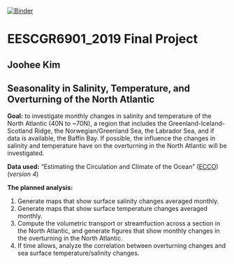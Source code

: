 [![Binder](https://mybinder.org/badge_logo.svg)](https://binder.pangeo.io/v2/gh/jk3652/rces-final-project-jkim/master)

# EESCGR6901_2019 Final Project

## Joohee Kim

## Seasonality in Salinity, Temperature, and Overturning of the North Atlantic

**Goal:** to investigate monthly changes in salinity and temperature of the North Atlantic (40N to ~70N), a region that includes the Greenland-Iceland-Scotland Ridge, the Norwegian/Greenland Sea, the Labrador Sea, and if data is available, the Baffin Bay. If possible, the influence the changes in salinity and temperature have on the overturning in the North Atlantic will be investigated. 

**Data used:** “Estimating the Circulation and Climate of the Ocean” ([ECCO](https://ecco.jpl.nasa.gov)) (_version 4_)

**The planned analysis:** 

1. Generate maps that show surface salinity changes averaged monthly.
2. Generate maps that show surface temperature changes averaged monthly.
3. Compute the volumetric transport or streamfuction across a section in the North Atlantic, and generate figures that show monthly changes in the overturning in the North Atlantic.
4. If time allows, analyze the correlation between overturning changes and sea surface temperature/salinity changes. 



